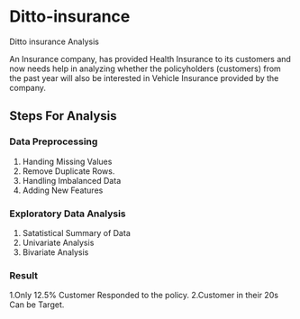 # Ditto-insurance
Ditto insurance Analysis

An Insurance company, has provided Health Insurance to its customers and now needs help in analyzing whether the policyholders (customers) from the past year will also be interested in Vehicle Insurance provided by the company.

## Steps For Analysis

### Data Preprocessing
1. Handing Missing Values
2. Remove Duplicate Rows.
3. Handling Imbalanced Data
4. Adding New Features

### Exploratory Data Analysis
1. Satatistical Summary of Data
2. Univariate Analysis
3. Bivariate Analysis

### Result
1.Only 12.5% Customer Responded to the policy.
2.Customer in their 20s Can be Target.
